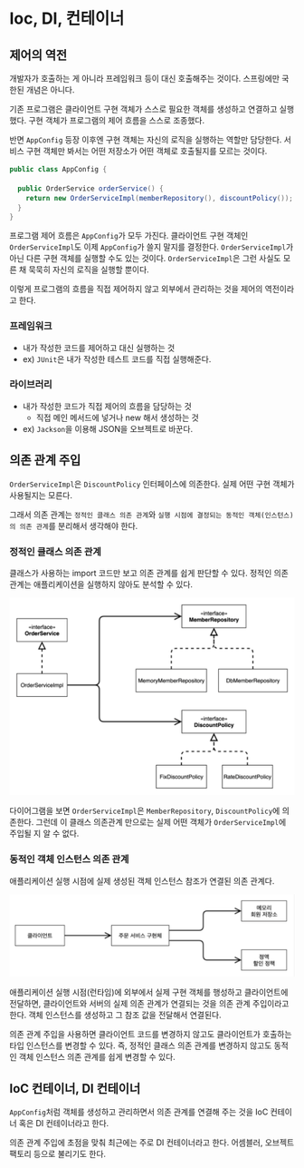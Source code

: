 # Ioc, DI, 컨테이너

## 제어의 역전

개발자가 호출하는 게 아니라 프레임워크 등이 대신 호출해주는 것이다. 스프링에만 국한된 개념은 아니다.

기존 프로그램은 클라이언트 구현 객체가 스스로 필요한 객체를 생성하고 연결하고 실행했다. 구현 객체가 프로그램의 제어 흐름을 스스로 조종했다.

반면 `AppConfig` 등장 이후엔 구현 객체는 자신의 로직을 실행하는 역할만 담당한다. 서비스 구현 객체만 봐서는 어떤 저장소가 어떤 객체로 호출될지를 모르는 것이다.

```java
public class AppConfig {

  public OrderService orderService() {
    return new OrderServiceImpl(memberRepository(), discountPolicy());
  }
}
```

프로그램 제어 흐름은 `AppConfig`가 모두 가진다. 클라이언트 구현 객체인 `OrderServiceImpl`도 이제 `AppConfig`가 쓸지 말지를 결정한다. `OrderServiceImpl`가 아닌 다른 구현 객체를 실행할 수도 있는 것이다. `OrderServiceImpl`은 그런 사실도 모른 채 묵묵히 자신의 로직을 실행할 뿐이다.

이렇게 프로그램의 흐름을 직접 제어하지 않고 외부에서 관리하는 것을 제어의 역전이라고 한다.

### 프레임워크

- 내가 작성한 코드를 제어하고 대신 실행하는 것
- ex) `JUnit`은 내가 작성한 테스트 코드를 직접 실행해준다.

### 라이브러리

- 내가 작성한 코드가 직접 제어의 흐름을 담당하는 것
    - 직접 메인 메서드에 넣거나 new 해서 생성하는 것
- ex) `Jackson`을 이용해 JSON을 오브젝트로 바꾼다.


## 의존 관계 주입

`OrderServiceImpl`은 `DiscountPolicy` 인터페이스에 의존한다. 실제 어떤 구현 객체가 사용될지는 모른다.

그래서 의존 관계는 `정적인 클래스 의존 관계`와 `실행 시점에 결정되는 동적인 객체(인스턴스)의 의존 관계`를 분리해서 생각해야 한다.

### 정적인 클래스 의존 관계

클래스가 사용하는 import 코드만 보고 의존 관계를 쉽게 판단할 수 있다. 정적인 의존 관계는 애플리케이션을 실행하지 않아도 분석할 수 있다.

![](../../.gitbook/assets/kimyounghan-spring-core-principle/03/screenshot%202021-04-10%20오후%2012.19.36.png)

다이어그램을 보면 `OrderServiceImpl`은 `MemberRepository`, `DiscountPolicy`에 의존한다. 그런데 이 클래스 의존관계 만으로는 실제 어떤 객체가 `OrderServiceImpl`에 주입될 지 알 수 없다.

### 동적인 객체 인스턴스 의존 관계

애플리케이션 실행 시점에 실제 생성된 객체 인스턴스 참조가 연결된 의존 관계다.

![](../../.gitbook/assets/kimyounghan-spring-core-principle/03/screenshot%202021-04-10%20오후%2012.19.43.png)

애플리케이션 실행 시점(런타임)에 외부에서 실제 구현 객체를 행성하고 클라이언트에 전달하면, 클라이언트와 서버의 실제 의존 관계가 연결되는 것을 의존 관계 주입이라고 한다. 객체 인스턴스를 생성하고 그 참조 값을 전달해서 연결된다.

의존 관계 주입을 사용하면 클라이언트 코드를 변경하지 않고도 클라이언트가 호출하는 타입 인스턴스를 변경할 수 있다. 즉, 정적인 클래스 의존 관계를 변경하지 않고도 동적인 객체 인스턴스 의존 관계를 쉽게 변경할 수 있다.

## IoC 컨테이너, DI 컨테이너

`AppConfig`처럼 객체를 생성하고 관리하면서 의존 관계를 연결해 주는 것을 IoC 컨테이너 혹은 DI 컨테이너라고 한다.

의존 관계 주입에 초점을 맞춰 최근에는 주로 DI 컨테이너라고 한다. 어셈블러, 오브젝트 팩토리 등으로 불리기도 한다.